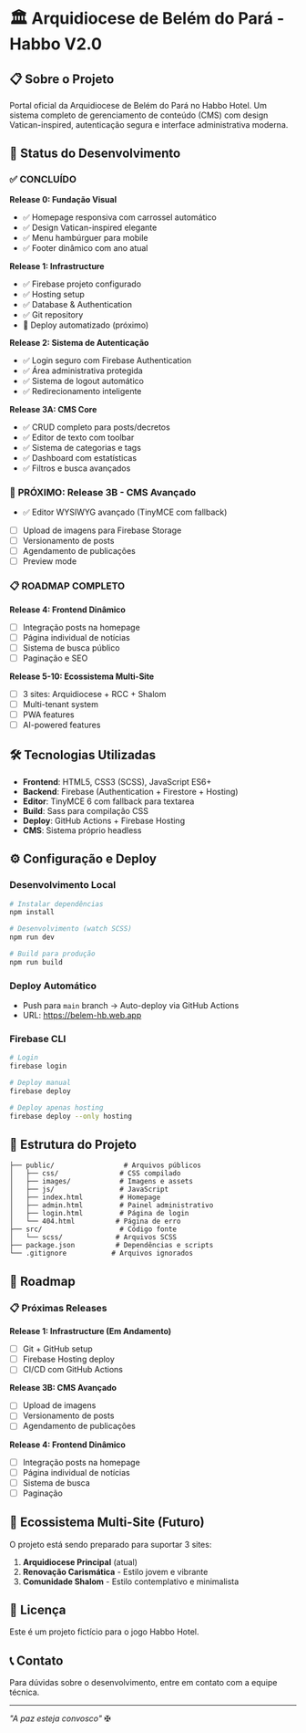 # 🏛️ Arquidiocese de Belém do Pará - Habbo V2.0

## 📋 Sobre o Projeto

Portal oficial da Arquidiocese de Belém do Pará no Habbo Hotel. Um sistema completo de gerenciamento de conteúdo (CMS) com design Vatican-inspired, autenticação segura e interface administrativa moderna.

## 🚀 Status do Desenvolvimento

### ✅ **CONCLUÍDO**

**Release 0: Fundação Visual**
- ✅ Homepage responsiva com carrossel automático
- ✅ Design Vatican-inspired elegante  
- ✅ Menu hambúrguer para mobile
- ✅ Footer dinâmico com ano atual

**Release 1: Infrastructure** 
- ✅ Firebase projeto configurado
- ✅ Hosting setup
- ✅ Database & Authentication
- ✅ Git repository
- 🚀 Deploy automatizado (próximo)

**Release 2: Sistema de Autenticação**
- ✅ Login seguro com Firebase Authentication
- ✅ Área administrativa protegida
- ✅ Sistema de logout automático
- ✅ Redirecionamento inteligente

**Release 3A: CMS Core**
- ✅ CRUD completo para posts/decretos
- ✅ Editor de texto com toolbar
- ✅ Sistema de categorias e tags
- ✅ Dashboard com estatísticas
- ✅ Filtros e busca avançados

### 🚧 **PRÓXIMO: Release 3B - CMS Avançado**
- ✅ Editor WYSIWYG avançado (TinyMCE com fallback)
- [ ] Upload de imagens para Firebase Storage
- [ ] Versionamento de posts
- [ ] Agendamento de publicações
- [ ] Preview mode

### 📋 **ROADMAP COMPLETO**

**Release 4: Frontend Dinâmico**
- [ ] Integração posts na homepage
- [ ] Página individual de notícias
- [ ] Sistema de busca público
- [ ] Paginação e SEO

**Release 5-10: Ecossistema Multi-Site**
- [ ] 3 sites: Arquidiocese + RCC + Shalom
- [ ] Multi-tenant system
- [ ] PWA features
- [ ] AI-powered features

## 🛠️ Tecnologias Utilizadas

- **Frontend**: HTML5, CSS3 (SCSS), JavaScript ES6+
- **Backend**: Firebase (Authentication + Firestore + Hosting)
- **Editor**: TinyMCE 6 com fallback para textarea
- **Build**: Sass para compilação CSS
- **Deploy**: GitHub Actions + Firebase Hosting
- **CMS**: Sistema próprio headless

## ⚙️ Configuração e Deploy

### Desenvolvimento Local
```bash
# Instalar dependências
npm install

# Desenvolvimento (watch SCSS)
npm run dev

# Build para produção  
npm run build
```

### Deploy Automático
- Push para `main` branch → Auto-deploy via GitHub Actions
- URL: https://belem-hb.web.app

### Firebase CLI
```bash
# Login
firebase login

# Deploy manual
firebase deploy

# Deploy apenas hosting
firebase deploy --only hosting
```

## 📁 Estrutura do Projeto
```
├── public/                 # Arquivos públicos
│   ├── css/               # CSS compilado
│   ├── images/            # Imagens e assets
│   ├── js/                # JavaScript
│   ├── index.html         # Homepage
│   ├── admin.html         # Painel administrativo
│   ├── login.html         # Página de login
│   └── 404.html          # Página de erro
├── src/                   # Código fonte
│   └── scss/             # Arquivos SCSS
├── package.json          # Dependências e scripts
└── .gitignore           # Arquivos ignorados
```

## 🎯 Roadmap

### 📋 **Próximas Releases**

**Release 1: Infrastructure (Em Andamento)**
- [ ] Git + GitHub setup
- [ ] Firebase Hosting deploy
- [ ] CI/CD com GitHub Actions

**Release 3B: CMS Avançado**
- [ ] Upload de imagens
- [ ] Versionamento de posts
- [ ] Agendamento de publicações

**Release 4: Frontend Dinâmico**
- [ ] Integração posts na homepage
- [ ] Página individual de notícias
- [ ] Sistema de busca
- [ ] Paginação

## 👥 Ecossistema Multi-Site (Futuro)

O projeto está sendo preparado para suportar 3 sites:

1. **Arquidiocese Principal** (atual)
2. **Renovação Carismática** - Estilo jovem e vibrante
3. **Comunidade Shalom** - Estilo contemplativo e minimalista

## 📄 Licença

Este é um projeto fictício para o jogo Habbo Hotel.

## 📞 Contato

Para dúvidas sobre o desenvolvimento, entre em contato com a equipe técnica.

---

*"A paz esteja convosco"* ✠
